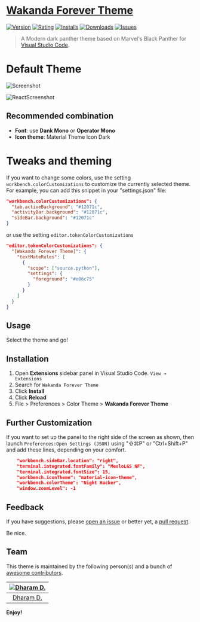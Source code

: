 # [Wakanda Forever Theme](https://marketplace.visualstudio.com/items?itemName=ddh4r4m.wakanda-forever-dark-theme)

[![Version](https://vsmarketplacebadge.apphb.com/version/ddh4r4m.wakanda-forever-dark-theme.svg)](https://marketplace.visualstudio.com/items?itemName=ddh4r4m.wakanda-forever-dark-theme)
[![Rating](https://vsmarketplacebadge.apphb.com/rating-star/ddh4r4m.wakanda-forever-dark-theme.svg)](https://marketplace.visualstudio.com/items?itemName=ddh4r4m.wakanda-forever-dark-theme)
[![Installs](https://vsmarketplacebadge.apphb.com/installs/ddh4r4m.wakanda-forever-dark-theme.svg)](https://marketplace.visualstudio.com/items?itemName=ddh4r4m.wakanda-forever-dark-theme)
[![Downloads](https://vsmarketplacebadge.apphb.com/downloads/ddh4r4m.wakanda-forever-dark-theme.svg)](https://marketplace.visualstudio.com/items?itemName=ddh4r4m.wakanda-forever-dark-theme)
[![Issues](https://img.shields.io/github/issues/auroral-ui/aurora-future)](https://github.com/rkstrdee/wakanda-forever-dark-theme/issues)


> A Modern dark panther theme based on Marvel's Black Panther for [Visual Studio Code](http://code.visualstudio.com).

# Default Theme
![Screenshot](https://raw.githubusercontent.com/rkstrdee/wakanda-forever-dark-theme/main/screenshots/default_theme_1.png)

![ReactScreenshot](https://raw.githubusercontent.com/rkstrdee/wakanda-forever-dark-theme/main/screenshots/default_theme_2.png)


## Recommended combination

- **Font**: use **Dank Mono** or **Operator Mono**
- **Icon theme**: Material Theme Icon Dark

# Tweaks and theming

If you want to change some colors, use the setting `workbench.colorCustomizations` 
to customize the currently selected theme. For example, you can add this snippet in your "settings.json" file:

```json
"workbench.colorCustomizations": {
  "tab.activeBackground": "#12071c",
  "activityBar.background": "#12071c",
  "sideBar.background": "#12071c"
}
```

or use the setting `editor.tokenColorCustomizations`

```json
"editor.tokenColorCustomizations": {
  "[Wakanda Forever Theme]": {
    "textMateRules": [
      {
        "scope": ["source.python"],
        "settings": {
          "foreground": "#e06c75"
        }
      }
    ]
  }
}
```
## Usage

Select the theme and go!

## Installation

1. Open **Extensions** sidebar panel in Visual Studio Code. `View → Extensions`
1. Search for `Wakanda Forever Theme`
1. Click **Install**
1. Click **Reload**
1. File > Preferences > Color Theme > **Wakanda Forever Theme**

## Further Customization
If you want to set up the panel to the right side of the screen as shown,
then launch `Preferences:Open Settings (JSON)` using "⇧⌘P" or "Ctrl+Shift+P" and add these lines, depending on your comfort.
```json
    "workbench.sideBar.location": "right",    
    "terminal.integrated.fontFamily": "MesloLGS NF",
    "terminal.integrated.fontSize": 15,
    "workbench.iconTheme": "material-icon-theme",
    "workbench.colorTheme": "Night Hacker",
    "window.zoomLevel": -1
```

## Feedback

If you have suggestions, please [open an issue](https://github.com/rkstrdee/wakanda-forever-dark-theme/issues) or better yet, a [pull request](https://github.com/rkstrdee/wakanda-forever-dark-theme/pulls).

Be nice.


## Team

This theme is maintained by the following person(s) and a bunch of [awesome contributors](https://github.com/rkstrdee/wakanda-forever-dark-theme/graphs/contributors).

[![Dharam D.](https://avatars.githubusercontent.com/u/42842402?v=4&s=70)](https://github.com/rkstrdee) |
:---: |
[Dharam D.](https://github.com/rkstrdee) |



**Enjoy!**
